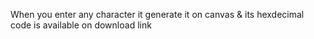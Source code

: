 When you enter any character it generate it on canvas & its hexdecimal code is available on download link
